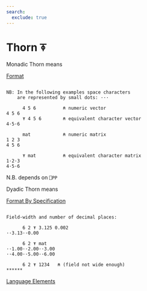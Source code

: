 ```yaml
---
search:
  exclude: true
---
```






<h1 class="heading"><span class="name">Thorn</span> <span class="command">⍕</span></h1>


Monadic Thorn means


[Format](../primitive-functions/format.md)
```apl

NB: In the following examples space characters
    are represented by small dots: ···

      4 5 6          ⍝ numeric vector
4 5 6
      ⍕ 4 5 6        ⍝ equivalent character vector
4·5·6
      
      mat            ⍝ numeric matrix
1 2 3
4 5 6

      ⍕ mat          ⍝ equivalent character matrix
1·2·3
4·5·6
```


N.B. depends on `⎕PP`

Dyadic Thorn means


[Format By Specification](../primitive-functions/format-by-Specification.md)
```apl

Field-width and number of decimal places:

      6 2 ⍕ 3.125 0.002
··3.13··0.00

      6 2 ⍕ mat
··1.00··2.00··3.00
··4.00··5.00··6.00

      6 2 ⍕ 1234   ⍝ (field not wide enough)
******

```
[Language Elements](../glyphs.md)


